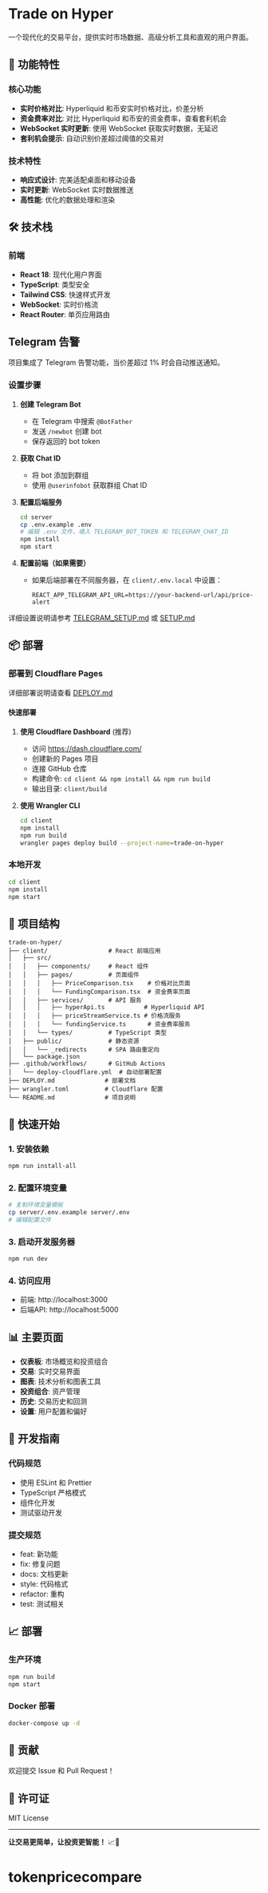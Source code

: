# Trade on Hyper

一个现代化的交易平台，提供实时市场数据、高级分析工具和直观的用户界面。

## 🚀 功能特性

### 核心功能
- **实时价格对比**: Hyperliquid 和币安实时价格对比，价差分析
- **资金费率对比**: 对比 Hyperliquid 和币安的资金费率，查看套利机会
- **WebSocket 实时更新**: 使用 WebSocket 获取实时数据，无延迟
- **套利机会提示**: 自动识别价差超过阈值的交易对

### 技术特性
- **响应式设计**: 完美适配桌面和移动设备
- **实时更新**: WebSocket 实时数据推送
- **高性能**: 优化的数据处理和渲染

## 🛠️ 技术栈

### 前端
- **React 18**: 现代化用户界面
- **TypeScript**: 类型安全
- **Tailwind CSS**: 快速样式开发
- **WebSocket**: 实时价格流
- **React Router**: 单页应用路由

## Telegram 告警

项目集成了 Telegram 告警功能，当价差超过 1% 时会自动推送通知。

### 设置步骤

1. **创建 Telegram Bot**
   - 在 Telegram 中搜索 `@BotFather`
   - 发送 `/newbot` 创建 bot
   - 保存返回的 bot token

2. **获取 Chat ID**
   - 将 bot 添加到群组
   - 使用 `@userinfobot` 获取群组 Chat ID

3. **配置后端服务**
   ```bash
   cd server
   cp .env.example .env
   # 编辑 .env 文件，填入 TELEGRAM_BOT_TOKEN 和 TELEGRAM_CHAT_ID
   npm install
   npm start
   ```

4. **配置前端（如果需要）**
   - 如果后端部署在不同服务器，在 `client/.env.local` 中设置：
     ```
     REACT_APP_TELEGRAM_API_URL=https://your-backend-url/api/price-alert
     ```

详细设置说明请参考 [TELEGRAM_SETUP.md](./TELEGRAM_SETUP.md) 或 [SETUP.md](./SETUP.md)

## 📦 部署

### 部署到 Cloudflare Pages

详细部署说明请查看 [DEPLOY.md](./DEPLOY.md)

#### 快速部署

1. **使用 Cloudflare Dashboard** (推荐)
   - 访问 https://dash.cloudflare.com/
   - 创建新的 Pages 项目
   - 连接 GitHub 仓库
   - 构建命令: `cd client && npm install && npm run build`
   - 输出目录: `client/build`

2. **使用 Wrangler CLI**
   ```bash
   cd client
   npm install
   npm run build
   wrangler pages deploy build --project-name=trade-on-hyper
   ```

### 本地开发

```bash
cd client
npm install
npm start
```

## 📁 项目结构

```
trade-on-hyper/
├── client/                 # React 前端应用
│   ├── src/
│   │   ├── components/     # React 组件
│   │   ├── pages/          # 页面组件
│   │   │   ├── PriceComparison.tsx    # 价格对比页面
│   │   │   └── FundingComparison.tsx  # 资金费率页面
│   │   ├── services/       # API 服务
│   │   │   ├── hyperApi.ts           # Hyperliquid API
│   │   │   ├── priceStreamService.ts # 价格流服务
│   │   │   └── fundingService.ts      # 资金费率服务
│   │   └── types/          # TypeScript 类型
│   ├── public/             # 静态资源
│   │   └── _redirects      # SPA 路由重定向
│   └── package.json
├── .github/workflows/      # GitHub Actions
│   └── deploy-cloudflare.yml  # 自动部署配置
├── DEPLOY.md              # 部署文档
├── wrangler.toml          # Cloudflare 配置
└── README.md              # 项目说明
```

## 🚀 快速开始

### 1. 安装依赖
```bash
npm run install-all
```

### 2. 配置环境变量
```bash
# 复制环境变量模板
cp server/.env.example server/.env
# 编辑配置文件
```

### 3. 启动开发服务器
```bash
npm run dev
```

### 4. 访问应用
- 前端: http://localhost:3000
- 后端API: http://localhost:5000

## 📊 主要页面

- **仪表板**: 市场概览和投资组合
- **交易**: 实时交易界面
- **图表**: 技术分析和图表工具
- **投资组合**: 资产管理
- **历史**: 交易历史和回测
- **设置**: 用户配置和偏好

## 🔧 开发指南

### 代码规范
- 使用 ESLint 和 Prettier
- TypeScript 严格模式
- 组件化开发
- 测试驱动开发

### 提交规范
- feat: 新功能
- fix: 修复问题
- docs: 文档更新
- style: 代码格式
- refactor: 重构
- test: 测试相关

## 📈 部署

### 生产环境
```bash
npm run build
npm start
```

### Docker 部署
```bash
docker-compose up -d
```

## 🤝 贡献

欢迎提交 Issue 和 Pull Request！

## 📄 许可证

MIT License

---

**让交易更简单，让投资更智能！** 📈🚀
# tokenpricecompare
